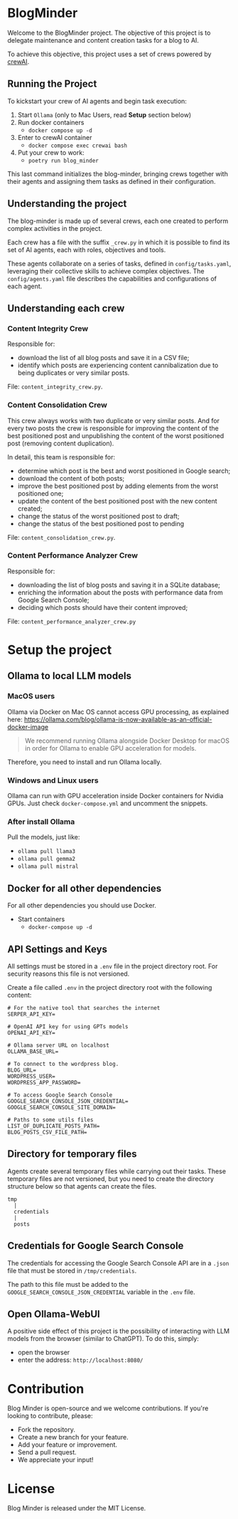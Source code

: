 # BlogMinder
Welcome to the BlogMinder project. The objective of this project is to delegate maintenance and content creation tasks for a blog to AI.

To achieve this objective, this project uses a set of crews powered by [crewAI](https://crewai.com).

## Running the Project
To kickstart your crew of AI agents and begin task execution:

1. Start `Ollama` (only to Mac Users, read **Setup** section below)
2. Run docker containers
    - `docker compose up -d`
3. Enter to crewAI container
    - `docker compose exec crewai bash`
4. Put your crew to work:
    - `poetry run blog_minder`

This last command initializes the blog-minder, bringing crews together with their agents and assigning them tasks as defined in their configuration.

## Understanding the project
The blog-minder is made up of several crews, each one created to perform complex activities in the project.

Each crew has a file with the suffix `_crew.py` in which it is possible to find its set of AI agents, each with roles, objectives and tools.

These agents collaborate on a series of tasks, defined in `config/tasks.yaml`, leveraging their collective skills to achieve complex objectives. The `config/agents.yaml` file describes the capabilities and configurations of each agent.

## Understanding each crew
### Content Integrity Crew
Responsible for:
- download the list of all blog posts and save it in a CSV file;
- identify which posts are experiencing content cannibalization due to being duplicates or very similar posts.

File: `content_integrity_crew.py`.

### Content Consolidation Crew
This crew always works with two duplicate or very similar posts. And for every two posts the crew is responsible for improving the content of the best positioned post and unpublishing the content of the worst positioned post (removing content duplication).

In detail, this team is responsible for:
- determine which post is the best and worst positioned in Google search;
- download the content of both posts;
- improve the best positioned post by adding elements from the worst positioned one;
- update the content of the best positioned post with the new content created;
- change the status of the worst positioned post to draft;
- change the status of the best positioned post to pending

File: `content_consolidation_crew.py`.

### Content Performance Analyzer Crew
Responsible for:
- downloading the list of blog posts and saving it in a SQLite database;
- enriching the information about the posts with performance data from Google Search Console;
- deciding which posts should have their content improved;

File: `content_performance_analyzer_crew.py`

# Setup the project
## Ollama to local LLM models
### MacOS users
Ollama via Docker on Mac OS cannot access GPU processing, as explained here: https://ollama.com/blog/ollama-is-now-available-as-an-official-docker-image

> We recommend running Ollama alongside Docker Desktop for macOS in order for Ollama to enable GPU acceleration for models.

Therefore, you need to install and run Ollama locally.

### Windows and Linux users
Ollama can run with GPU acceleration inside Docker containers for Nvidia GPUs.
Just check `docker-compose.yml` and uncomment the snippets.

### After install Ollama
Pull the models, just like:
- `ollama pull llama3`
- `ollama pull gemma2`
- `ollama pull mistral`


## Docker for all other dependencies
For all other dependencies you should use Docker.

- Start containers
    - `docker-compose up -d`

## API Settings and Keys
All settings must be stored in a `.env` file in the project directory root. For security reasons this file is not versioned.

Create a file called `.env` in the project directory root with the following content:

~~~
# For the native tool that searches the internet
SERPER_API_KEY=

# OpenAI API key for using GPTs models
OPENAI_API_KEY=

# Ollama server URL on localhost
OLLAMA_BASE_URL=

# To connect to the wordpress blog.
BLOG_URL=
WORDPRESS_USER=
WORDPRESS_APP_PASSWORD=

# To access Google Search Console
GOOGLE_SEARCH_CONSOLE_JSON_CREDENTIAL=
GOOGLE_SEARCH_CONSOLE_SITE_DOMAIN=

# Paths to some utils files
LIST_OF_DUPLICATE_POSTS_PATH=
BLOG_POSTS_CSV_FILE_PATH=
~~~

## Directory for temporary files
Agents create several temporary files while carrying out their tasks. These temporary files are not versioned, but you need to create the directory structure below so that agents can create the files.

~~~
tmp
  |
  credentials
  |
  posts
~~~

## Credentials for Google Search Console
The credentials for accessing the Google Search Console API are in a `.json` file that must be stored in `/tmp/credentials`.

The path to this file must be added to the `GOOGLE_SEARCH_CONSOLE_JSON_CREDENTIAL` variable in the `.env` file.

## Open Ollama-WebUI
A positive side effect of this project is the possibility of interacting with LLM models from the browser (similar to ChatGPT). To do this, simply:

- open the browser
- enter the address: `http://localhost:8080/`

# Contribution
Blog Minder is open-source and we welcome contributions. If you're looking to contribute, please:

- Fork the repository.
- Create a new branch for your feature.
- Add your feature or improvement.
- Send a pull request.
- We appreciate your input!

# License
Blog Minder is released under the MIT License.